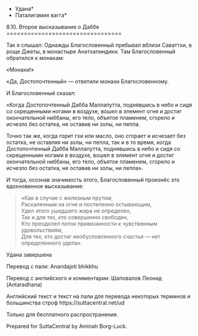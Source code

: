 * Удана*
* Паталигамия вагга*

8\.10\. Второе высказывание о Даббе
\=\=\=\=\=\=\=\=\=\=\=\=\=\=\=\=\=\=\=\=\=\=\=\=\=\=\=\=\=\=\=\=\=

Так я слышал: Однажды Благословенный пребывал вблизи Саваттхи, в роще Джеты, в монастыре Анатхапиндики\. Там Благословенный обратился к монахам:

«Монахи\!»

«Да, Достопочтенный» — ответили монахи Благословенному\.

И Благословенный сказал:

«Когда Достопочтенный Дабба Маллапутта, поднявшись в небо и сидя со скрещенными ногами в воздухе, вошел в элемент огня и достиг окончательной ниббаны, его тело, объятое пламенем, сгорело и исчезло без остатка, не оставив ни золы, ни пепла\.

Точно так же, когда горит гхи или масло, оно сгорает и исчезает без остатка, не оставляя ни золы, ни пепла, так и в то время, когда Достопочтенный Дабба Маллапутта, поднявшись в небо и сидя со скрещенными ногами в воздухе, вошел в элемент огня и достиг окончательной ниббаны, его тело, объятое пламенем, сгорело и исчезло без остатка, не оставив ни золы, ни пепла»\.

И тогда, осознав значимость этого, Благословенный произнёс это вдохновенное высказывание:

> «Как в случае с железным прутом,  
> Раскаленным на огне и постепенно остывающим,  
> Удел этого ушедшего жара не определен,  
> Так и для тех, кто совершенно свободен,  
> Кто преодолел поток привязанности к чувственным удовольствиям,  
> Для тех, кто достиг необусловленного счастья — нет определенного удела»\.

Удана завершена

Перевод с пали: Anandajoti bhikkhu

Перевод с английского и комментарии: Шаповалов Леонид \(Antaradhana\)

Английский текст и текст на пали для перевода некоторых терминов и большинства строф https://suttacentral\.net/ud

  

Только для бесплатного распространения\.

  

Prepared for SuttaCentral by Aminah Borg\-Luck\.